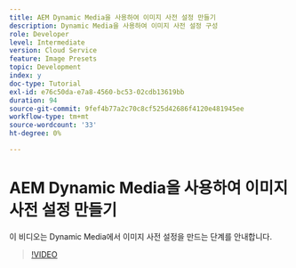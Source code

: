 ```yaml
---
title: AEM Dynamic Media을 사용하여 이미지 사전 설정 만들기
description: Dynamic Media을 사용하여 이미지 사전 설정 구성
role: Developer
level: Intermediate
version: Cloud Service
feature: Image Presets
topic: Development
index: y
doc-type: Tutorial
exl-id: e76c50da-e7a8-4560-bc53-02cdb13619bb
duration: 94
source-git-commit: 9fef4b77a2c70c8cf525d42686f4120e481945ee
workflow-type: tm+mt
source-wordcount: '33'
ht-degree: 0%

---
```


# AEM Dynamic Media을 사용하여 이미지 사전 설정 만들기

이 비디오는 Dynamic Media에서 이미지 사전 설정을 만드는 단계를 안내합니다.

>[!VIDEO](https://video.tv.adobe.com/v/335459?quality=12&learn=on)
